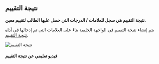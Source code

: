## نتيجة التقييم

**نتيجة التقييم هي سجل للعلامات / الدرجات التي حصل عليها الطالب لتقييم معين.**

يتم إنشاء نتيجة التقييم في الواجهة الخلفية بناءً على العلامات التي تم إدخالها في [أداة نتيجة التقييم](https://docs.erpnext.com/docs/v13/user/manual/en/education/assessment_result_tool).

![نتيجة التقييم](https://docs.erpnext.com/docs/v14/user/manual/en/education/٪7B٪7Bdocs_base_url٪7D٪7D/img/education/assessment/assessment-result.png)

#### فيديو تعليمي عن نتيجة التقييم